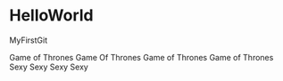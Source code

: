 # HelloWorld
MyFirstGit

Game of Thrones Game Of Thrones
Game of Thrones Game of Thrones
Sexy Sexy Sexy Sexy
